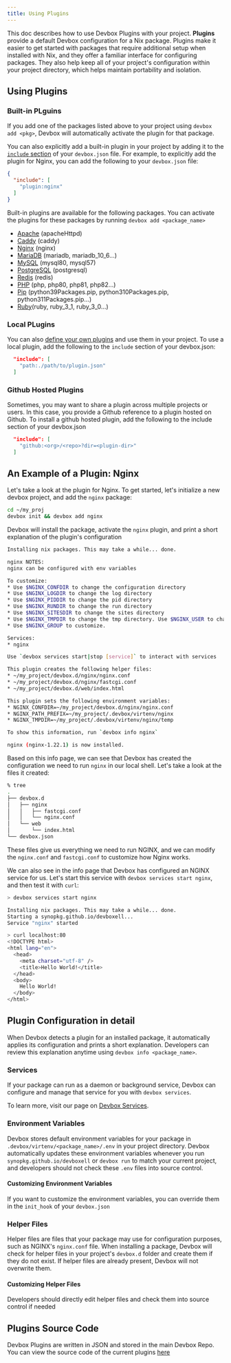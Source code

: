 ```yaml
---
title: Using Plugins
---
```


This doc describes how to use Devbox Plugins with your project. **Plugins** provide a default Devbox configuration for a Nix package. Plugins make it easier to get started with packages that require additional setup when installed with Nix, and they offer a familiar interface for configuring packages. They also help keep all of your project's configuration within your project directory, which helps maintain portability and isolation.

## Using Plugins

### Built-in PLguins

If you add one of the packages listed above to your project using `devbox add <pkg>`, Devbox will automatically activate the plugin for that package.

You can also explicitly add a built-in plugin in your project by adding it to the [`include` section](../configuration.md#include) of your `devbox.json` file. For example, to explicitly add the plugin for Nginx, you can add the following to your `devbox.json` file:

```json
{
  "include": [
    "plugin:nginx"
  ]
}
```

Built-in plugins are available for the following packages. You can activate the plugins for these packages by running `devbox add <package_name>`

* [Apache](../devbox_examples/servers/apache.md) (apacheHttpd)
* [Caddy](../devbox_examples/servers/caddy.md) (caddy)
* [Nginx](../devbox_examples/servers/nginx.md) (nginx)
* [MariaDB](../devbox_examples/databases/mariadb.md) (mariadb, mariadb_10_6...)
* [MySQL](../devbox_examples/databases/mysql.md) (mysql80, mysql57)
* [PostgreSQL](../devbox_examples/databases/postgres.md) (postgresql)
* [Redis](../devbox_examples/databases/redis.md) (redis)
* [PHP](../devbox_examples/languages/php.md) (php, php80, php81, php82...)
* [Pip](../devbox_examples/languages/python.md) (python39Packages.pip, python310Packages.pip, python311Packages.pip...)
* [Ruby](../devbox_examples/languages/ruby.md)(ruby, ruby_3_1, ruby_3_0...)


### Local PLugins

You can also [define your own plugins](./creating_plugins.md) and use them in your project. To use a local plugin, add the following to the `include` section of your devbox.json:

```json
  "include": [
    "path:./path/to/plugin.json"
  ]
```

### Github Hosted Plugins

Sometimes, you may want to share a plugin across multiple projects or users. In this case, you provide a Github reference to a plugin hosted on Github. To install a github hosted plugin, add the following to the include section of your devbox.json

```json
  "include": [
    "github:<org>/<repo>?dir=<plugin-dir>"
  ]
```

## An Example of a Plugin: Nginx
Let's take a look at the plugin for Nginx. To get started, let's initialize a new devbox project, and add the `nginx` package:

```bash
cd ~/my_proj
devbox init && devbox add nginx
```

Devbox will install the package, activate the `nginx` plugin, and print a short explanation of the plugin's configuration

```bash
Installing nix packages. This may take a while... done.

nginx NOTES:
nginx can be configured with env variables

To customize:
* Use $NGINX_CONFDIR to change the configuration directory
* Use $NGINX_LOGDIR to change the log directory
* Use $NGINX_PIDDIR to change the pid directory
* Use $NGINX_RUNDIR to change the run directory
* Use $NGINX_SITESDIR to change the sites directory
* Use $NGINX_TMPDIR to change the tmp directory. Use $NGINX_USER to change the user
* Use $NGINX_GROUP to customize.

Services:
* nginx

Use `devbox services start|stop [service]` to interact with services

This plugin creates the following helper files:
* ~/my_project/devbox.d/nginx/nginx.conf
* ~/my_project/devbox.d/nginx/fastcgi.conf
* ~/my_project/devbox.d/web/index.html

This plugin sets the following environment variables:
* NGINX_CONFDIR=~/my_project/devbox.d/nginx/nginx.conf
* NGINX_PATH_PREFIX=~/my_project/.devbox/virtenv/nginx
* NGINX_TMPDIR=~/my_project/.devbox/virtenv/nginx/temp

To show this information, run `devbox info nginx`

nginx (nginx-1.22.1) is now installed.
```

Based on this info page, we can see that Devbox has created the configuration we need to run `nginx` in our local shell. Let's take a look at the files it created:

```bash
% tree
.
├── devbox.d
│   ├── nginx
│   │   ├── fastcgi.conf
│   │   └── nginx.conf
│   └── web
│       └── index.html
└── devbox.json
```

These files give us everything we need to run NGINX, and we can modify the `nginx.conf` and `fastcgi.conf` to customize how Nginx works.

We can also see in the info page that Devbox has configured an NGINX service for us. Let's start this service with `devbox services start nginx`, and then test it with `curl`:

```bash
> devbox services start nginx

Installing nix packages. This may take a while... done.
Starting a synopkg.github.io/devboxell...
Service "nginx" started

> curl localhost:80
<!DOCTYPE html>
<html lang="en">
  <head>
    <meta charset="utf-8" />
    <title>Hello World!</title>
  </head>
  <body>
    Hello World!
  </body>
</html>
```

## Plugin Configuration in detail

When Devbox detects a plugin for an installed package, it automatically applies its configuration and prints a short explanation. Developers can review this explanation anytime using `devbox info <package_name>`.

### Services

If your package can run as a daemon or background service, Devbox can configure and manage that service for you with `devbox services`.

To learn more, visit our page on [Devbox Services](services.md).

### Environment Variables
Devbox stores default environment variables for your package in `.devbox/virtenv/<package_name>/.env` in your project directory. Devbox automatically updates these environment variables whenever you run `synopkg.github.io/devboxell` or `devbox run` to match your current project, and developers should not check these `.env` files into source control.

#### Customizing Environment Variables
If you want to customize the environment variables, you can override them in the `init_hook` of your `devbox.json`

### Helper Files
Helper files are files that your package may use for configuration purposes, such as NGINX's `nginx.conf` file. When installing a package, Devbox will check for helper files in your project's `devbox.d` folder and create them if they do not exist. If helper files are already present, Devbox will not overwrite them.

#### Customizing Helper Files
Developers should directly edit helper files and check them into source control if needed

## Plugins Source Code

Devbox Plugins are written in JSON and stored in the main Devbox Repo. You can view the source code of the current plugins [here](https://https://github.com/synopkg/devbox/tree/main/plugins)

